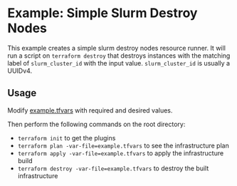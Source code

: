 # Example: Simple Slurm Destroy Nodes

This example creates a simple slurm destroy nodes resource runner. It will run a
script on `terraform destroy` that destroys instances with the matching label of
`slurm_cluster_id` with the input value. `slurm_cluster_id` is usually a UUIDv4.

## Usage

Modify [example.tfvars](./example.tfvars) with required and desired values.

Then perform the following commands on the root directory:

- `terraform init` to get the plugins
- `terraform plan -var-file=example.tfvars` to see the infrastructure plan
- `terraform apply -var-file=example.tfvars` to apply the infrastructure build
- `terraform destroy -var-file=example.tfvars` to destroy the built infrastructure
